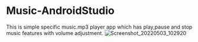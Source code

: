 # Music-AndroidStudio
This is simple specific music.mp3 player app which has play,pause and stop music features with volume adjustment.
![Screenshot_20220503_102920](https://user-images.githubusercontent.com/101108540/166406640-5a75e49b-9877-4a41-b741-5061ae5d1e91.jpg)
